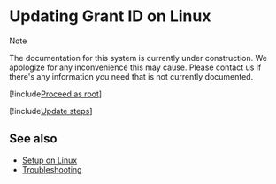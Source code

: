 ﻿# Updating Grant ID on Linux

> [!NOTE]
> The documentation for this system is currently under construction. We apologize for any inconvenience this may cause. Please
> contact us if there's any information you need that is not currently documented.

[!include[Proceed as root](../../../includes/linux/su.md)]

[!include[Update steps](../../../../../includes/grant-id/linux/update.md)]

## See also

* [Setup on Linux](index.md)
* [Troubleshooting](troubleshoot/index.md)
